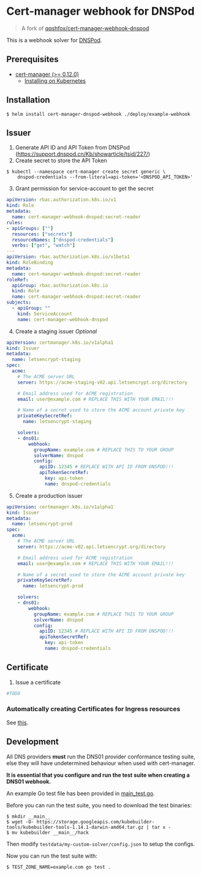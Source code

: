 # Cert-manager webhook for DNSPod

> A fork of [qqshfox/cert-manager-webhook-dnspod](https://github.com/qqshfox/cert-manager-webhook-dnspod)

This is a webhook solver for [DNSPod](https://www.dnspod.cn).

## Prerequisites

* [cert-manager (>= 0.12.0)](https://github.com/jetstack/cert-manager)
    - [Installing on Kubernetes](https://cert-manager.io/docs/installation/kubernetes/)

## Installation

```console
$ helm install cert-manager-dnspod-webhook ./deploy/example-webhook
```

## Issuer

1. Generate API ID and API Token from DNSPod (https://support.dnspod.cn/Kb/showarticle/tsid/227/)
2. Create secret to store the API Token
```console
$ kubectl --namespace cert-manager create secret generic \
    dnspod-credentials --from-literal=api-token='<DNSPOD_API_TOKEN>'
```

3. Grant permission for service-account to get the secret
```yaml
apiVersion: rbac.authorization.k8s.io/v1
kind: Role
metadata:
  name: cert-manager-webhook-dnspod:secret-reader
rules:
- apiGroups: [""]
  resources: ["secrets"]
  resourceNames: ["dnspod-credentials"]
  verbs: ["get", "watch"]
---
apiVersion: rbac.authorization.k8s.io/v1beta1
kind: RoleBinding
metadata:
  name: cert-manager-webhook-dnspod:secret-reader
roleRef:
  apiGroup: rbac.authorization.k8s.io
  kind: Role
  name: cert-manager-webhook-dnspod:secret-reader
subjects:
  - apiGroup: ""
    kind: ServiceAccount
    name: cert-manager-webhook-dnspod
```

4. Create a staging issuer *Optional*
```yaml
apiVersion: certmanager.k8s.io/v1alpha1
kind: Issuer
metadata:
  name: letsencrypt-staging
spec:
  acme:
    # The ACME server URL
    server: https://acme-staging-v02.api.letsencrypt.org/directory

    # Email address used for ACME registration
    email: user@example.com # REPLACE THIS WITH YOUR EMAIL!!!

    # Name of a secret used to store the ACME account private key
    privateKeySecretRef:
      name: letsencrypt-staging

    solvers:
    - dns01:
        webhook:
          groupName: example.com # REPLACE THIS TO YOUR GROUP
          solverName: dnspod
          config:
            apiID: 12345 # REPLACE WITH API ID FROM DNSPOD!!!
            apiTokenSecretRef:
              key: api-token
              name: dnspod-credentials
```

5. Create a production issuer
```yaml
apiVersion: certmanager.k8s.io/v1alpha1
kind: Issuer
metadata:
  name: letsencrypt-prod
spec:
  acme:
    # The ACME server URL
    server: https://acme-v02.api.letsencrypt.org/directory

    # Email address used for ACME registration
    email: user@example.com # REPLACE THIS WITH YOUR EMAIL!!!

    # Name of a secret used to store the ACME account private key
    privateKeySecretRef:
      name: letsencrypt-prod

    solvers:
    - dns01:
        webhook:
          groupName: example.com # REPLACE THIS TO YOUR GROUP
          solverName: dnspod
          config:
            apiID: 12345 # REPLACE WITH API ID FROM DNSPOD!!!
            apiTokenSecretRef:
              key: api-token
              name: dnspod-credentials
```

## Certificate

1. Issue a certificate
```yaml
#TODO
```

### Automatically creating Certificates for Ingress resources

See [this](https://docs.cert-manager.io/en/latest/tasks/issuing-certificates/ingress-shim.html).

## Development

All DNS providers **must** run the DNS01 provider conformance testing suite,
else they will have undetermined behaviour when used with cert-manager.

**It is essential that you configure and run the test suite when creating a
DNS01 webhook.**

An example Go test file has been provided in [main_test.go]().

Before you can run the test suite, you need to download the test binaries:

```console
$ mkdir __main__
$ wget -O- https://storage.googleapis.com/kubebuilder-tools/kubebuilder-tools-1.14.1-darwin-amd64.tar.gz | tar x -
$ mv kubebuilder __main__/hack
```

Then modify `testdata/my-custom-solver/config.json` to setup the configs.

Now you can run the test suite with:

```bash
$ TEST_ZONE_NAME=example.com go test .
```
